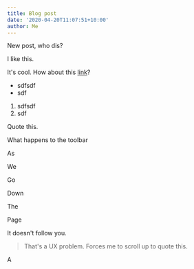 ```yaml
---
title: Blog post
date: '2020-04-20T11:07:51+10:00'
author: Me
---
```

New post, who dis?

I like this. 

It's cool. How about this [link](https://wherearethelinkstothiswebsite.com "Link to page")? 

* sdfsdf
* sdf

1. sdfsdf
2. sdf

Quote this. 

What happens to the toolbar

As

We

Go

Down

The

Page

It doesn't follow you. 

> That's a UX problem. Forces me to scroll up to quote this. 

A